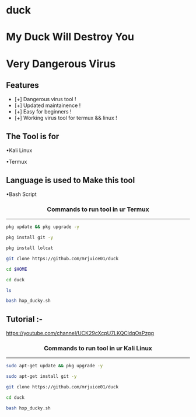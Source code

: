 # duck
# My Duck Will Destroy You

# Very Dangerous Virus 

## Features 
* [+] Dangerous virus tool !
* [+] Updated maintainence !
* [+] Easy for beginners !
* [+] Working virus tool for termux && linux !

## The Tool is for

•Kali Linux

•Termux

## Language is used to Make this tool

•Bash Script
 
 ### <p align="center">Commands to run tool in ur Termux
***
        
 ```bash
pkg update && pkg upgrade -y
```
```bash
pkg install git -y
```
```bash
pkg install lolcat
```
```bash
git clone https://github.com/mrjuice01/duck
```
```bash
cd $HOME
```
```bash
cd duck
```
```bash
ls
```
```bash
bash hxp_ducky.sh
```

## Tutorial :-
 https://youtube.com/channel/UCK29cXcpU7LKQCldqOsPzgg
### <p align="center">Commands to run tool in ur Kali Linux
***
 ```bash
sudo apt-get update && pkg upgrade -y
```
```bash
sudo apt-get install git -y
```
```bash
git clone https://github.com/mrjuice01/duck
```
```bash
cd duck
```
```bash
bash hxp_ducky.sh
```
